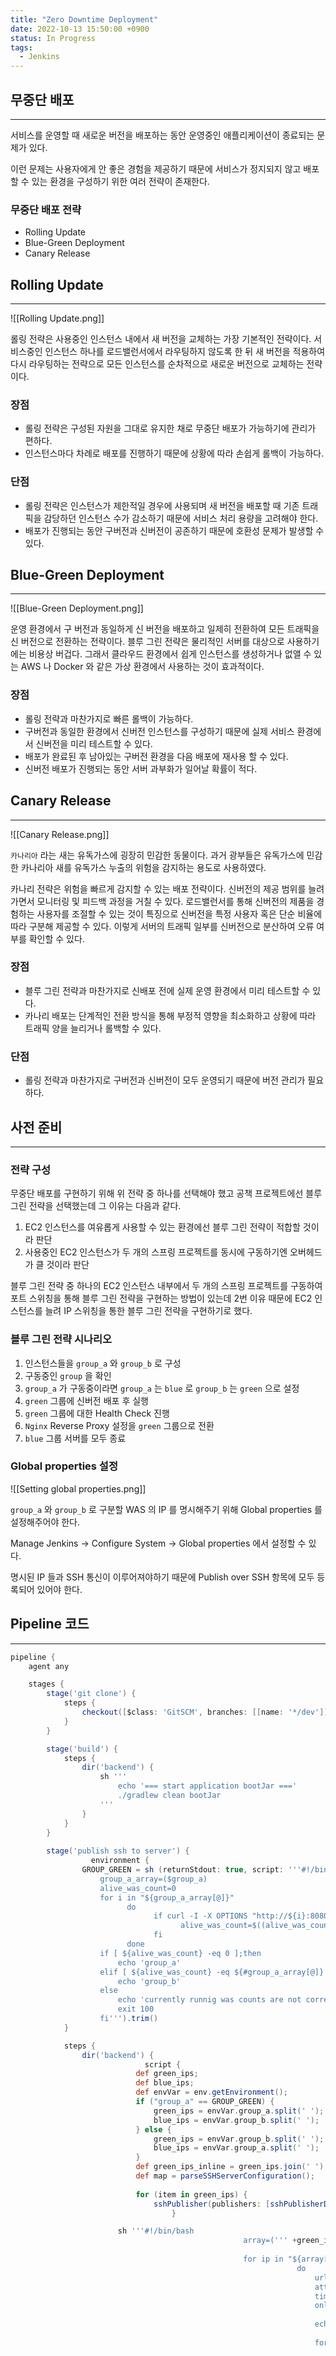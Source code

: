 ```yaml
---
title: "Zero Downtime Deployment"
date: 2022-10-13 15:50:00 +0900
status: In Progress
tags:
  - Jenkins
---
```


## 무중단 배포

---

서비스를 운영할 때 새로운 버전을 배포하는 동안 운영중인 애플리케이션이 종료되는 문제가 있다.

이런 문제는 사용자에게 안 좋은 경험을 제공하기 때문에 서비스가 정지되지 않고 배포할 수 있는 환경을 구성하기 위한 여러 전략이 존재한다.

### 무중단 배포 전략

- Rolling Update
- Blue-Green Deployment
- Canary Release

## Rolling Update

---

![[Rolling Update.png]]

롤링 전략은 사용중인 인스턴스 내에서 새 버전을 교체하는 가장 기본적인 전략이다. 서비스중인 인스턴스 하나를 로드밸런서에서 라우팅하지 않도록 한 뒤 새 버전을 적용하여 다시 라우팅하는 전략으로 모든 인스턴스를 순차적으로 새로운 버전으로 교체하는 전략이다.

### 장점

- 롤링 전략은 구성된 자원을 그대로 유지한 채로 무중단 배포가 가능하기에 관리가 편하다.
- 인스턴스마다 차례로 배포를 진행하기 때문에 상황에 따라 손쉽게 롤백이 가능하다.

### 단점

- 롤링 전략은 인스턴스가 제한적일 경우에 사용되며 새 버전을 배포할 때 기존 트래픽을 감당하던 인스턴스 수가 감소하기 때문에 서비스 처리 용량을 고려해야 한다.
- 배포가 진행되는 동안 구버전과 신버전이 공존하기 때문에 호환성 문제가 발생할 수 있다.

## Blue-Green Deployment

---

![[Blue-Green Deployment.png]]

운영 환경에서 구 버전과 동일하게 신 버전을 배포하고 일제히 전환하여 모든 트래픽을 신 버전으로 전환하는 전략이다. 블루 그린 전략은 물리적인 서버를 대상으로 사용하기에는 비용상 버겁다. 그래서 클라우드 환경에서 쉽게 인스턴스를 생성하거나 없앨 수 있는 AWS 나 Docker 와 같은 가상 환경에서 사용하는 것이 효과적이다.

### 장점

- 롤링 전략과 마찬가지로 빠른 롤백이 가능하다.
- 구버전과 동일한 환경에서 신버전 인스턴스를 구성하기 때문에 실제 서비스 환경에서 신버전을 미리 테스트할 수 있다.
- 배포가 완료된 후 남아있는 구버전 환경을 다음 배포에 재사용 할 수 있다.
- 신버전 배포가 진행되는 동안 서버 과부화가 일어날 확률이 적다.

## Canary Release

---

![[Canary Release.png]]

`카나리아` 라는 새는 유독가스에 굉장히 민감한 동물이다. 과거 광부들은 유독가스에 민감한 카나리아 새를 유독가스 누출의 위험을 감지하는 용도로 사용하였다.

카나리 전략은 위험을 빠르게 감지할 수 있는 배포 전략이다. 신버전의 제공 범위를 늘려가면서 모니터링 및 피드백 과정을 거칠 수 있다. 로드밸런서를 통해 신버전의 제품을 경험하는 사용자를 조절할 수 있는 것이 특징으로 신버전을 특정 사용자 혹은 단순 비율에 따라 구분해 제공할 수 있다. 이렇게 서버의 트래픽 일부를 신버전으로 분산하여 오류 여부를 확인할 수 있다.

### 장점

- 블루 그린 전략과 마찬가지로 신배포 전에 실제 운영 환경에서 미리 테스트할 수 있다.
- 카나리 배포는 단계적인 전환 방식을 통해 부정적 영향을 최소화하고 상황에 따라 트래픽 양을 늘리거나 롤백할 수 있다.

### 단점

- 롤링 전략과 마찬가지로 구버전과 신버전이 모두 운영되기 때문에 버전 관리가 필요하다.

## 사전 준비

---

### 전략 구성

무중단 배포를 구현하기 위해 위 전략 중 하나를 선택해야 했고 공책 프로젝트에선 블루 그린 전략을 선택했는데 그 이유는 다음과 같다.

1. EC2 인스턴스를 여유롭게 사용할 수 있는 환경에선 블루 그린 전략이 적합할 것이라 판단
2. 사용중인 EC2 인스턴스가 두 개의 스프링 프로젝트를 동시에 구동하기엔 오버헤드가 클 것이라 판단

블루 그린 전략 중 하나의 EC2 인스턴스 내부에서 두 개의 스프링 프로젝트를 구동하여 포트 스위칭을 통해 블루 그린 전략을 구현하는 방법이 있는데 2번 이유 때문에 EC2 인스턴스를 늘려 IP 스위칭을 통한 블루 그린 전략을 구현하기로 했다.

### 블루 그린 전략 시나리오

1. 인스턴스들을 `group_a` 와 `group_b` 로 구성
2. 구동중인 `group` 을 확인
3. `group_a` 가 구동중이라면 `group_a` 는 `blue` 로 `group_b` 는 `green` 으로 설정
4. `green` 그룹에 신버전 배포 후 실행
5. `green` 그룹에 대한 Health Check 진행
6. `Nginx` Reverse Proxy 설정을 `green` 그룹으로 전환
7. `blue` 그룹 서버를 모두 종료

### Global properties 설정

![[Setting global properties.png]]

`group_a` 와 `group_b` 로 구분할 WAS 의 IP 를 명시해주기 위해 Global properties 를 설정해주어야 한다.

Manage Jenkins → Configure System → Global properties 에서 설정할 수 있다.

명시된 IP 들과 SSH 통신이 이루어져야하기 때문에 Publish over SSH 항목에 모두 등록되어 있어야 한다.

## Pipeline 코드

---

```groovy
pipeline {
    agent any

    stages {
        stage('git clone') {
            steps {
                checkout([$class: 'GitSCM', branches: [[name: '*/dev']], extensions: [[$class: 'SubmoduleOption', disableSubmodules: false, parentCredentials: true, recursiveSubmodules: false, reference: '', trackingSubmodules: true]], userRemoteConfigs: [[credentialsId: 'github-webhook-access-token', url: 'https://github.com/woowacourse-teams/2022-gong-check']]])
            }
        }

        stage('build') {
            steps {
                dir('backend') {
                    sh '''
                        echo '=== start application bootJar ==='
                        ./gradlew clean bootJar
                    '''
                }
            }
        }
        
        stage('publish ssh to server') {
			      environment {
                GROUP_GREEN = sh (returnStdout: true, script: '''#!/bin/bash
                    group_a_array=($group_a)
                    alive_was_count=0
                    for i in "${group_a_array[@]}"
	                      do
		                        if curl -I -X OPTIONS "http://${i}:8080"; then
			                          alive_was_count=$((alive_was_count+1))
		                        fi
	                      done
                    if [ ${alive_was_count} -eq 0 ];then
                        echo 'group_a'
                    elif [ ${alive_was_count} -eq ${#group_a_array[@]} ];then
                        echo 'group_b'
                    else
                        echo 'currently runnig was counts are not correct'
                        exit 100
                    fi''').trim()
            }

            steps {
                dir('backend') {
					          script {
		                    def green_ips;
		                    def blue_ips;
		                    def envVar = env.getEnvironment();
		                    if ("group_a" == GROUP_GREEN) {
		                        green_ips = envVar.group_a.split(' ');
		                        blue_ips = envVar.group_b.split(' ');
		                    } else {
		                        green_ips = envVar.group_b.split(' ');
		                        blue_ips = envVar.group_a.split(' ');
		                    }
		                    def green_ips_inline = green_ips.join(' ');
		                    def map = parseSSHServerConfiguration();
	
		                    for (item in green_ips) {
		                        sshPublisher(publishers: [sshPublisherDesc(configName: map.get(item), transfers: [sshTransfer(cleanRemote: false, excludes: '', execCommand: 'sh /home/ubuntu/script/server_start.sh', execTimeout: 120000, flatten: false, makeEmptyDirs: false, noDefaultExcludes: false, patternSeparator: '[, ]+', remoteDirectory: '/deploy', remoteDirectorySDF: false, removePrefix: 'build/libs', sourceFiles: 'build/libs/*.jar')], usePromotionTimestamp: false, useWorkspaceInPromotion: false, verbose: true)])
						            }

                        sh '''#!/bin/bash
												    array=(''' +green_ips_inline+ ''')
												
												    for ip in "${array[@]}"
																do
																    url=${array[0]}
																    attempts=10
																    timeout=10
																    online=false
																
																    echo "Checking status of $url."
																
																    for (( i=1; i<=$attempts; i++ ))
																		    do
																		        code=$(curl -sL --connect-timeout 20 --max-time 30 -w "%{http_code}\\n" "$url:8080" -o /dev/null)
																		
																		        if [ "$code" = "200" ]; then
																		            online=true
																		            echo "Connection successful."
																		            break
																		        else
																		            sleep $timeout
																		            echo "Connection failed."
																		        fi
																		    done
																
																    if $online; then
																        echo "Monitor finished, website is online."
																        exit 0 # Build Success
																    else
																        echo "Monitor failed, website seems to be down."
																        exit 1 # Build Failed
																    fi
																done
												'''

                        sshPublisher(publishers: [sshPublisherDesc(configName: 'gongcheck-reverse-proxy-dev', transfers: [sshTransfer(cleanRemote: false, excludes: '', execCommand: '''#!/bin/bash
												    function parse_was_address() {
												        array=(''' +green_ips_inline+ ''')
												        str=""
												    	  for i in "${array[@]}"
												            do
												    	          str+='set $service_url '
												                str+="http://${i}:8080;\n"
												            done
												        echo -e "$str"
												    }
												    echo -e "$(parse_was_address)" | sudo tee /etc/nginx/conf.d/service-url.inc
												    sudo service nginx restart
												    ''', execTimeout: 120000, flatten: false, makeEmptyDirs: false, noDefaultExcludes: false, patternSeparator: '[, ]+', remoteDirectory: '/', remoteDirectorySDF: false, removePrefix: '', sourceFiles: '')], usePromotionTimestamp: false, useWorkspaceInPromotion: false, verbose: false)])

	                      for (item in blue_ips) {
                            sshPublisher(publishers: [sshPublisherDesc(configName: map.get(item), transfers: [sshTransfer(cleanRemote: false, excludes: '', execCommand: 'sh /home/ubuntu/script/kill.sh', execTimeout: 120000, flatten: false, makeEmptyDirs: false, noDefaultExcludes: false, patternSeparator: '[, ]+', remoteDirectory: '/deploy', remoteDirectorySDF: false, removePrefix: 'build/libs', sourceFiles: 'build/libs/*.jar')], usePromotionTimestamp: false, useWorkspaceInPromotion: false, verbose: true)])
                        }
					          }
                }
            }
        }

        stage('clean up workspace') {
            steps {
                cleanWs deleteDirs: true
            }
        }
    }
    
    post {
        success {
            slackSend (channel: 'jenkins', color: '#00FF00', message: "SUCCESSFUL: Job '${env.JOB_NAME} [${env.BUILD_NUMBER}]' (${env.BUILD_URL})")
        }
        failure {
            slackSend (channel: 'jenkins', color: '#FF0000', message: "FAILED: Job '${env.JOB_NAME} [${env.BUILD_NUMBER}]' (${env.BUILD_URL})")
        }
    }
}

@NonCPS
def parseSSHServerConfiguration() {
    def xml = new XmlSlurper().parse("${JENKINS_HOME}/jenkins.plugins.publish_over_ssh.BapSshPublisherPlugin.xml");
    def server_nick_names = xml.'**'.findAll{it.name() == 'name'};
    def server_ip_address = xml.'**'.findAll{it.name() == 'hostname'};
    def map = new HashMap();
    for (i = 0; i < server_nick_names.size(); i++) {
        def server_ip_str = (String) server_ip_address.get(i);
        def server_nick_name_str = (String) server_nick_names.get(i);
        map.put(server_ip_str, server_nick_name_str);
    }
    println(map);
    return map;
}
```

### 블루 그린 그룹 구분

```groovy
environment {
    GROUP_GREEN = sh (returnStdout: true, script: '''#!/bin/bash
        group_a_array=($group_a)
        alive_was_count=0
        for i in "${group_a_array[@]}"
            do
                if curl -I -X OPTIONS "http://${i}:8080"; then
                    alive_was_count=$((alive_was_count+1))
                fi
            done
        if [ ${alive_was_count} -eq 0 ];then
            echo 'group_a'
        elif [ ${alive_was_count} -eq ${#group_a_array[@]} ];then
            echo 'group_b'
        else
            echo 'currently runnig was counts are not correct'
            exit 100
        fi''').trim()
}
```

Global properties 설정을 통해 `group_a` `group_b` 변수를 사용할 수 있다. `group_a` 배열을 순회하면서 `OPTIONS` 요청을 보내 해당 그룹에 속한 서버들이 구동중인지 확인할 수 있다.

`environment` 블럭을 통해 쉘 스크립트에서 반환한 값을 환경 변수에 담아서 외부 Groovy 스크립트에서 사용할 수 있다.

`group_a` 에 속한 서버들이 구동중이라면 `GROUP_GREEN` 에는 `group_a` 라는 문자열이 저장된다.

### 그룹별 IP 배열 생성

```groovy
def green_ips;
def blue_ips;
def envVar = env.getEnvironment();
if ("group_a" == GROUP_GREEN) {
    green_ips = envVar.group_a.split(' ');
    blue_ips = envVar.group_b.split(' ');
} else {
    green_ips = envVar.group_b.split(' ');
    blue_ips = envVar.group_a.split(' ');
}
```

`env.getEnvironment()` 메서드를 통해 Global properties 에서 선언한 환경 변수를 Groovy 스크립트에서 사용할 수 있다.

`environment` 블럭에서 선언한 `GROUP_GREEN` 을 통해 `green_ips` 와 `blue_ips` 를 구분한다.

`group_a` 가 `green` 이라면 `green_ips` 에는 `192.168.1.199` 가 할당되었을 것이다.

### IP 에 해당하는 SSH Server Name Map 생성

```groovy
@NonCPS
def parseSSHServerConfiguration() {
    def xml = new XmlSlurper().parse("${JENKINS_HOME}/jenkins.plugins.publish_over_ssh.BapSshPublisherPlugin.xml");
    def server_nick_names = xml.'**'.findAll{it.name() == 'name'};
    def server_ip_address = xml.'**'.findAll{it.name() == 'hostname'};
    def map = new HashMap();
    for (i = 0; i < server_nick_names.size(); i++) {
        def server_ip_str = (String) server_ip_address.get(i);
        def server_nick_name_str = (String) server_nick_names.get(i);
        map.put(server_ip_str, server_nick_name_str);
    }
    println(map);
    return map;
}
```

Jenkins 의 `sshPublisher` 는 IP 가 아닌 SSH Server Name 으로 작업을 수행하기 때문에 IP 에 해당하는 SSH Server Name 을 알아내야 한다.

Jenkins 는 Publish over SSH 항목에서 설정했던 SSH Server Name 과 IP 등의 정보를 `${JENKINS_HOME}/jenkins.plugins.publish_over_ssh.BapSshPublisherPlugin.xml` 에 저장한다.

위 파일을 파싱하여 IP 와 SSH Server Name 이 `key-value` 형태로 이루어진 Map 을 생성해 스크립트에서 활용할 필요가 있다.

Jenkins 는 기본적으로 작업 중지 및 재개 등을 위해 스크립트의 `step` 별 상태를 직렬화하여 저장하는데, XML 파싱 관련 객체들은 직렬화가 불가능하여 에러가 발생한다.

때문에 XML 파싱 관련 로직을 별도의 메서드로 분리하여 `@NonCPS` 애너테이션을 통해 직렬화 및 저장 대상에서 제외시킨다.

```groovy
{
		192.168.1.218=gongcheck-frontend-dev, 
		192.168.1.247=gongcheck-frontend-prod, 
		192.168.1.220=gongcheck-image-prod, 
		192.168.1.199=gongcheck-backend-dev-a, 
		192.168.1.234=gongcheck-backend-dev-b, 
		192.168.1.201=gongcheck-backend-prod, 
		192.168.1.212=gongcheck-image-dev, 
		192.168.1.240=gongcheck-reverse-proxy-dev
}
```

파싱된 Map 을 확인해보면 위와 같이 IP 에 해당하는 SSH Server Name 을 가져올 수 있도록 생성되어 있다.

### Green 그룹 배포 및 WAS 실행

```groovy
for (item in green_ips) {
    sshPublisher(publishers: [sshPublisherDesc(configName: map.get(item), transfers: [sshTransfer(cleanRemote: false, excludes: '', execCommand: 'sh /home/ubuntu/script/server_start.sh', execTimeout: 120000, flatten: false, makeEmptyDirs: false, noDefaultExcludes: false, patternSeparator: '[, ]+', remoteDirectory: '/deploy', remoteDirectorySDF: false, removePrefix: 'build/libs', sourceFiles: 'build/libs/*.jar')], usePromotionTimestamp: false, useWorkspaceInPromotion: false, verbose: true)])
}
```

`green_ips` 배열을 순회하면서 `map.get(item)` 을 통해 IP 에 해당하는 SSH Server Name 을 통해 `sshPublisher` 를 실행할 수 있다.

`green_ips` 에 `192.168.1.199` 가 들어있다면, `map.get(item)` 을 통해 `gongcheck-backend-dev-a` 에 해당하는 WAS 로 `sshPublisher` 를 실행할 것이다.

```bash
echo "> 현재 진행중인 application pid 조회"
CURRENT_PID=$(ps -ef | grep java | grep jar | grep -v nohup | grep gong-check | awk '{print $2}')
echo "> 현재 진행중인 application pid : $CURRENT_PID"

if [ -z ${CURRENT_PID} ]; then
echo "> 현재 구동중인 어플리케이션이 없으므로 종료하지 않습니다."
else
echo "> sudo kill -9 $CURRENT_PID"
sudo kill -9 ${CURRENT_PID}
sleep 10
sudo lsof -i:8080
echo "> 어플리케이션 정상 종료 완료"
fi

echo "> 어플리케이션 배포 시작"
JAR_PATH=$(ls -t /home/ubuntu/deploy/*.jar | head -1)
BUILD_ID=dontKillMe sudo nohup java -jar ${JAR_PATH} --spring.profiles.active=dev  2>> /dev/null >> /dev/null &
echo "> 어플리케이션 배포 종료"
```

`sshPublisher` 는 인스턴스 내부에 있는 `server_start.sh` 를 실행시키는데, 이는 위와 같다.

### Green 그룹 Health Check

```groovy
sh '''#!/bin/bash
    array=(''' +green_ips_inline+ ''')

    for ip in "${array[@]}"
				do
				    url=${array[0]}
				    attempts=10
				    timeout=10
				    online=false
				
				    echo "Checking status of $url."
				
				    for (( i=1; i<=$attempts; i++ ))
						    do
						        code=$(curl -sL --connect-timeout 20 --max-time 30 -w "%{http_code}\\n" "$url:8080" -o /dev/null)
						
						        if [ "$code" = "200" ]; then
						            online=true
						            echo "Connection successful."
						            break
						        else
						            sleep $timeout
						            echo "Connection failed."
						        fi
						    done
				
				    if $online; then
				        echo "Monitor finished, website is online."
				        exit 0 # Build Success
				    else
				        echo "Monitor failed, website seems to be down."
				        exit 1 # Build Failed
				    fi
				done
'''
```

쉘 스크립트를 통해 `green` 그룹에 대한 Health Check 를 진행한다. `curl` 요청을 통해 해당 IP 의 8080번 포트가 열려있는지 확인한다. 10번의 시도 간 서버가 응답하지 못한다면 서버 배포에 실패했다고 판단하고 스크립트를 종료한다.

### Nginx 설정 변경

`green` 에 해당하는 WAS 가 준비가 되어 있으니 `Nginx` 에서 요청을 `green` 으로 보낼 수 있도록 설정을 변경해주어야 한다.

```bash
server {
	server_name dev.gongcheck.shop;

	include /etc/nginx/conf.d/service-url.inc;

	location / {
		proxy_pass $service_url/index.html;
	}

	# ...
}
```

현재 `Nginx` 에선 `proxy_pass` 에 `service_url` 이라는 변수를 할당하고 있다.

```groovy
sshPublisher(publishers: [sshPublisherDesc(configName: 'gongcheck-reverse-proxy-dev', transfers: [sshTransfer(cleanRemote: false, excludes: '', execCommand: '''#!/bin/bash
    function parse_was_address() {
        array=(''' +green_ips_inline+ ''')
        str=""
    	  for i in "${array[@]}"
            do
    	          str+='set $service_url '
                str+="http://${i}:8080;\n"
            done
        echo -e "$str"
    }
    echo -e "$(parse_was_address)" | sudo tee /etc/nginx/conf.d/service-url.inc
    sudo service nginx restart
    ''', execTimeout: 120000, flatten: false, makeEmptyDirs: false, noDefaultExcludes: false, patternSeparator: '[, ]+', remoteDirectory: '/', remoteDirectorySDF: false, removePrefix: '', sourceFiles: '')], usePromotionTimestamp: false, useWorkspaceInPromotion: false, verbose: false)])
```

해당 변수는 `service-url.inc` 를 통해 선언되고 있기에 이를 수정하는 쉘 스크립트를 `sshPublisher` 를 통해 수행한다. `tee` 명령어를 통해 해당 파일을 덮어씌우거나 새로 생성할 수 있다.

```bash
set $service_url http://192.168.1.199:8080;
```

`green_ips_inline` 에 `192.168.1.199` 만 존재한다면, `service-url.inc` 파일에는 위와 같은 스크립트가 작성되어 있을 것이다.

### Blue 그룹 WAS 종료

```groovy
for (item in blue_ips) {
    sshPublisher(publishers: [sshPublisherDesc(configName: map.get(item), transfers: [sshTransfer(cleanRemote: false, excludes: '', execCommand: 'sh /home/ubuntu/script/kill.sh', execTimeout: 120000, flatten: false, makeEmptyDirs: false, noDefaultExcludes: false, patternSeparator: '[, ]+', remoteDirectory: '/deploy', remoteDirectorySDF: false, removePrefix: 'build/libs', sourceFiles: 'build/libs/*.jar')], usePromotionTimestamp: false, useWorkspaceInPromotion: false, verbose: true)])
}
```

`blue_ips` 배열을 순회하면서 `map.get(item)` 을 통해 IP 에 해당하는 SSH Server Name 을 통해 `sshPublisher` 를 실행할 수 있다.

`blue_ips` 에 `192.168.1.234` 가 들어있다면, `map.get(item)` 을 통해 `gongcheck-backend-dev-b` 에 해당하는 WAS 로 `sshPublisher` 를 실행할 것이다.

```bash
echo "> 현재 진행중인 application pid 조회"
CURRENT_PID=$(ps -ef | grep java | grep jar | grep -v nohup | grep gong-check | awk '{print $2}')
echo "> 현재 진행중인 application pid : $CURRENT_PID"

if [ -z ${CURRENT_PID} ]; then
echo "> 현재 구동중인 어플리케이션이 없으므로 종료하지 않습니다."
else
echo "> sudo kill -9 $CURRENT_PID"
sudo kill -9 ${CURRENT_PID}
sleep 10
sudo lsof -i:8080
echo "> 어플리케이션 정상 종료 완료"
fi
```

`sshPublisher` 는 인스턴스 내부에 있는 `kill.sh` 를 실행시키는데, 이는 위와 같다.

## 개선 사항

---

추후 WAS 를 다중화한다면 로드 밸런싱을 적용해야하기 때문에 `Nginx` 설정을 변경하는 스크립트를 수정해주어야 한다. 로드 밸런싱 설정 적용은 크게 어렵지 않기 때문에 추후에 서비스가 WAS 다중화를 요구한다면 그때 수정해주어도 무방하다.

추가로 `blue` 그룹에 해당하는 EC2 인스턴스가 `idle` 상태로 대기하고 있기 때문에 불필요한 비용이 발생하고 있는 것을 알 수 있다. 때문에 배포가 이루어질 때 마다 EC2 인스턴스를 자동으로 생성 및 제거해주는 방식을 고려해 볼 필요가 있다.

## References

---

- [https://loosie.tistory.com/781](https://loosie.tistory.com/781)
- [https://xlffm3.github.io/devops/mock-blue-green-cd/](https://xlffm3.github.io/devops/mock-blue-green-cd/)
- [https://jiyeonseo.github.io/2020/03/19/jenkins-health-check/](https://jiyeonseo.github.io/2020/03/19/jenkins-health-check/)
